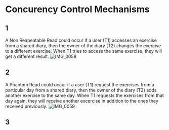 # Concurency Control Mechanisms

## 1
A Non Reapeatable Read could occur if a user (T1) accesses an exercise from a shared diary, then the owner of the diary (T2) changes the exercise to a different exercise. When T1 tries to access the same exercise, they will get a different result.
![IMG_0058](https://github.com/dphun123/ExerciseDiary/assets/77179475/c05ef329-facf-42ed-a3e4-672a8bcd9045)

## 2
A Phantom Read could occur if a user (T1) request the exercises from a particular day from a shared diary, then the owner of the diary (T2) adds another exercise to the same day. When T1 requests the exercises from that day again, they will receive another excercise in addition to the ones they received previously. 
![IMG_0059](https://github.com/dphun123/ExerciseDiary/assets/77179475/a887789b-18a3-45a8-b78c-7bce8f119353)

## 3
